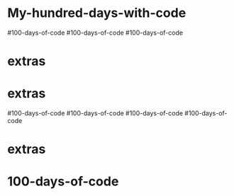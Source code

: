 # My-hundred-days-with-code
#100-days-of-code
#100-days-of-code
#100-days-of-code
# extras
# extras
#100-days-of-code
#100-days-of-code
#100-days-of-code
#100-days-of-code
# extras
# 100-days-of-code
